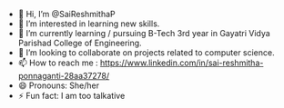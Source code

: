 - 👋 Hi, I’m @SaiReshmithaP
- 👀 I’m interested in learning new skills.
- 🌱 I’m currently learning / pursuing B-Tech 3rd year in Gayatri Vidya Parishad College of Engineering.
- 💞️ I’m looking to collaborate on projects related to computer science.
- 📫 How to reach me : https://www.linkedin.com/in/sai-reshmitha-ponnaganti-28aa37278/
- 😄 Pronouns: She/her
- ⚡ Fun fact: I am too talkative

<!---
SaiReshmithaP/SaiReshmithaP is a ✨ special ✨ repository because its `README.md` (this file) appears on your GitHub profile.
You can click the Preview link to take a look at your changes.
--->
